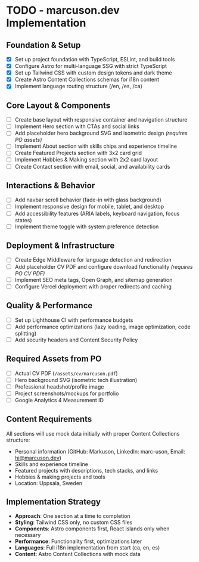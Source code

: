 # TODO - marcuson.dev Implementation

## Foundation & Setup

- [x] Set up project foundation with TypeScript, ESLint, and build tools
- [x] Configure Astro for multi-language SSG with strict TypeScript
- [x] Set up Tailwind CSS with custom design tokens and dark theme
- [x] Create Astro Content Collections schemas for i18n content
- [x] Implement language routing structure (/en, /es, /ca)

## Core Layout & Components

- [ ] Create base layout with responsive container and navigation structure
- [ ] Implement Hero section with CTAs and social links
- [ ] Add placeholder hero background SVG and isometric design _(requires PO assets)_
- [ ] Implement About section with skills chips and experience timeline
- [ ] Create Featured Projects section with 3x2 card grid
- [ ] Implement Hobbies & Making section with 2x2 card layout
- [ ] Create Contact section with email, social, and availability cards

## Interactions & Behavior

- [ ] Add navbar scroll behavior (fade-in with glass background)
- [ ] Implement responsive design for mobile, tablet, and desktop
- [ ] Add accessibility features (ARIA labels, keyboard navigation, focus states)
- [ ] Implement theme toggle with system preference detection

## Deployment & Infrastructure

- [ ] Create Edge Middleware for language detection and redirection
- [ ] Add placeholder CV PDF and configure download functionality _(requires PO CV PDF)_
- [ ] Implement SEO meta tags, Open Graph, and sitemap generation
- [ ] Configure Vercel deployment with proper redirects and caching

## Quality & Performance

- [ ] Set up Lighthouse CI with performance budgets
- [ ] Add performance optimizations (lazy loading, image optimization, code splitting)
- [ ] Add security headers and Content Security Policy

## Required Assets from PO

- [ ] Actual CV PDF (`/assets/cv/marcuson.pdf`)
- [ ] Hero background SVG (isometric tech illustration)
- [ ] Professional headshot/profile image
- [ ] Project screenshots/mockups for portfolio
- [ ] Google Analytics 4 Measurement ID

## Content Requirements

All sections will use mock data initially with proper Content Collections structure:

- Personal information (GitHub: Markuson, LinkedIn: marc-uson, Email: hi@marcuson.dev)
- Skills and experience timeline
- Featured projects with descriptions, tech stacks, and links
- Hobbies & making projects and tools
- Location: Uppsala, Sweden

## Implementation Strategy

- **Approach**: One section at a time to completion
- **Styling**: Tailwind CSS only, no custom CSS files
- **Components**: Astro components first, React islands only when necessary
- **Performance**: Functionality first, optimizations later
- **Languages**: Full i18n implementation from start (ca, en, es)
- **Content**: Astro Content Collections with mock data
